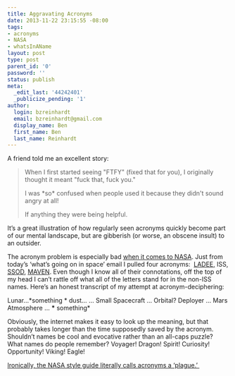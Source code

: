 ```yaml
---
title: Aggravating Acronyms
date: 2013-11-22 23:15:55 -08:00
tags:
- acronyms
- NASA
- whatsInAName
layout: post
type: post
parent_id: '0'
password: ''
status: publish
meta:
  _edit_last: '44242401'
  _publicize_pending: '1'
author:
  login: bzreinhardt
  email: bzreinhardt@gmail.com
  display_name: Ben
  first_name: Ben
  last_name: Reinhardt
---
```


<p>A friend told me an excellent story:</p>
<blockquote><p>When I first started seeing "FTFY" (fixed that for you), I originally thought it meant "fuck that, fuck you."</p>
<p>I was *so* confused when people used it because they didn't sound angry at all!</p>
<p>If anything they were being helpful.</p></blockquote>
<p>It’s a great illustration of how regularly seen acronyms quickly become part of our mental landscape, but are gibberish (or worse, an obscene insult) to an outsider.</p>
<p>The acronym problem is especially bad <a href="http://spaceflight.nasa.gov/cgi-bin/acronyms.cgi" target="_blank">when it comes to NASA</a>. Just from today’s ‘what’s going on in space’ email I pulled four acronyms:  <a href="http://en.wikipedia.org/wiki/LADEE" target="_blank">LADEE,</a> ISS, <a href="http://iss.jaxa.jp/en/kiboexp/jssod/" target="_blank">SSOD</a>, <a href="http://en.wikipedia.org/wiki/MAVEN" target="_blank">MAVEN</a>. Even though I know all of their connotations, off the top of my head I can’t rattle off what all of the letters stand for in the non-ISS names. Here’s an honest transcript of my attempt at acronym-deciphering:</p>
<p>Lunar…*something * dust… … Small Spacecraft … Orbital? Deployer … Mars Atmosphere … <b>*</b> something*</p>
<p>Obviously, the internet makes it easy to look up the meaning, but that probably takes longer than the time supposedly saved by the acronym. Shouldn’t names be cool and evocative rather than an all-caps puzzle? What names do people remember? Voyager! Dragon! Spirit! Curiosity! Opportunity! Viking! Eagle!</p>
<p><a href="http://history.nasa.gov/printFriendly/styleguide.html" target="_blank">Ironically, the NASA style guide literally calls acronyms a ‘plague.’ </a></p>
